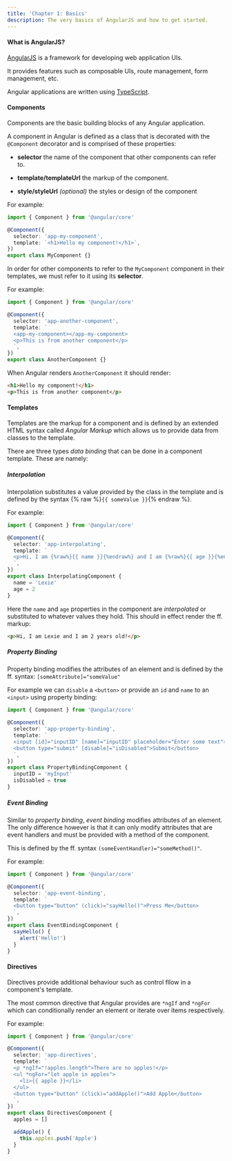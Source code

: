 ```yaml
---
title: 'Chapter 1: Basics'
description: The very basics of AngularJS and how to get started.
---
```


#### What is AngularJS?

[AngularJS](https://angular.io/) is a framework for developing web application UIs.

It provides features such as composable UIs, route management, 
form management, etc.

Angular applications are written using [TypeScript](https://www.typescriptlang.org/).

#### Components

Components are the basic building blocks of any Angular application. 

A component in Angular is defined as a class that is decorated with 
the `@Component` decorator and is comprised of these properties:

* **selector** the name of the component that other components can refer to.

* **template/templateUrl** the markup of the component.

* **style/styleUrl** *(optional)* the styles or design of the component

For example:

```ts
import { Component } from '@angular/core'

@Component({
  selector: 'app-my-component',
  template: `<h1>Hello my component!</h1>`,
})
export class MyComponent {}
```

In order for other components to refer to the `MyComponent` component in 
their templates, we must refer to it using its **selector**.

For example:

```ts
import { Component } from '@angular/core'

@Component({
  selector: 'app-another-component',
  template: `
  <app-my-component></app-my-component>
  <p>This is from another component</p>
  `,
})
export class AnotherComponent {}
```

When Angular renders `AnotherComponent` it should render:

```html
<h1>Hello my component!</h1>
<p>This is from another component</p>
```

#### Templates

Templates are the markup for a component and is defined by 
an extended HTML syntax called *Angular Markup* which allows 
us to provide data from classes to the template.

There are three types _data binding_ that can be done in a
component template. These are namely:

##### Interpolation

Interpolation substitutes a value provided by the class in the template 
and is defined by the syntax {% raw %}`{{ someValue }}`{% endraw %}.

For example:

```ts
import { Component } from '@angular/core'

@Component({
  selector: 'app-interpolating',
  template: `
  <p>Hi, I am {%raw%}{{ name }}{%endraw%} and I am {%raw%}{{ age }}{%endraw%} years old!</p>
  `,
})
export class InterpolatingComponent {
  name = 'Lexie'
  age = 2
}
```

Here the `name` and `age` properties in the component are _interpolated_ 
or substituted to whatever values they hold. This should in effect 
render the ff. markup:

```html
<p>Hi, I am Lexie and I am 2 years old!</p>
```

##### Property Binding

Property binding modifies the attributes of an element and is defined 
by the ff. syntax: `[someAttribute]="someValue"`

For example we can `disable` a `<button>` or provide an `id` and 
`name` to an `<input>` using property binding:

```ts
import { Component } from '@angular/core'

@Component({
  selector: 'app-property-binding',
  template: `
  <input [id]="inputID" [name]="inputID" placeholder="Enter some text">
  <button type="submit" [disable]="isDisabled">Submit</button>
  `,
})
export class PropertyBindingComponent {
  inputID = 'myInput'
  isDisabled = true
}
```

##### Event Binding

Similar to _property binding_, _event binding_ modifies attributes of 
an element. The only difference however is that it can only modify 
attributes that are event handlers and must be provided with a 
method of the component.

This is defined by the ff. syntax `(someEventHandler)="someMethod()"`.

For example:

```ts
import { Component } from '@angular/core'

@Component({
  selector: 'app-event-binding',
  template: `
  <button type="button" (click)="sayHello()">Press Me</button>
  `,
})
export class EventBindingComponent {
  sayHello() {
    alert('Hello!')
  }
}
```

#### Directives

Directives provide additional behaviour such as control fllow in a 
component's template.

The most common directive that Angular provides are `*ngIf` and `*ngFor` 
which can conditionally render an element or iterate over items 
respectively.

For example:

```ts
import { Component } from '@angular/core'

@Component({
  selector: 'app-directives',
  template: `
  <p *ngIf="!apples.length">There are no apples!</p>
  <ul *ngFor="let apple in apples">
    <li>{{ apple }}</li>
  </ul>
  <button type="button" (click)="addApple()">Add Apple</button>
  `,
})
export class DirectivesComponent {
  apples = []

  addApple() {
    this.apples.push('Apple')
  }
}
```
